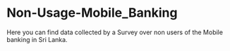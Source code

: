 # Non-Usage-Mobile_Banking
Here you can find data collected by a Survey over non users of the Mobile banking in Sri Lanka.  
